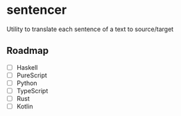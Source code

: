 # sentencer

Utility to translate each sentence of a text to source/target

## Roadmap

- [ ] Haskell
- [ ] PureScript
- [ ] Python
- [ ] TypeScript
- [ ] Rust
- [ ] Kotlin
